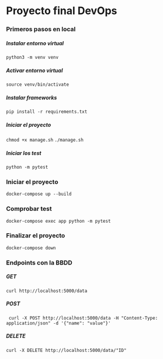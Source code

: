 # Proyecto final DevOps

### Primeros pasos en local

##### Instalar entorno virtual
``
python3 -m venv venv
``

##### Activar entorno virtual
``
source venv/bin/activate
``

##### Instalar frameworks
``
pip install -r requirements.txt
``

##### Iniciar el proyecto

``
chmod +x manage.sh
``
``
./manage.sh
``

##### Iniciar los test
``
python -m pytest
``

### Iniciar el proyecto
``
docker-compose up --build
``

### Comprobar test
``
docker-compose exec app python -m pytest
``

### Finalizar el proyecto
``
docker-compose down
``

### Endpoints con la BBDD

##### GET
``
curl http://localhost:5000/data
``
##### POST
`` 
curl -X POST http://localhost:5000/data -H "Content-Type: application/json" -d '{"name": "value"}'
``
##### DELETE
``
curl -X DELETE http://localhost:5000/data/"ID"
``
